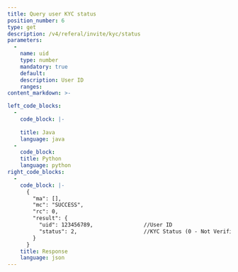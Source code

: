 ```yaml
---
title: Query user KYC status
position_number: 6
type: get
description: /v4/referal/invite/kyc/status
parameters:
  -
    name: uid
    type: number
    mandatory: true
    default:
    description: User ID
    ranges:
content_markdown: >-

left_code_blocks:
  -
    code_block: |-
      
    title: Java
    language: java
  -
    code_block:
    title: Python
    language: python
right_code_blocks:
  -
    code_block: |-
      {
        "ma": [],
        "mc": "SUCCESS",
        "rc": 0,
        "result": {
          "uid": 123456789,                //User ID
          "status": 2,                     //KYC Status (0 - Not Verified, 1 - Basic Verification, 2 - Advanced Verification, 3 - Corporate Verification)
        }
      }
    title: Response
    language: json
---
```

